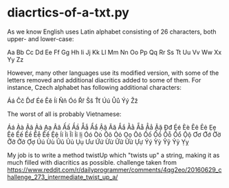 # diacrtics-of-a-txt.py
As we know English uses Latin alphabet consisting of 26 characters, both upper- and lower-case:

Aa Bb Cc Dd Ee Ff Gg Hh Ii Jj Kk Ll Mm Nn Oo Pp Qq Rr Ss Tt Uu Vv Ww Xx Yy Zz

However, many other languages use its modified version, with some of the letters removed and additional diacritics added to some of them. For instance, Czech alphabet has following additional characters:

Áá Čč Ďď Éé Ěě Íí Ňň Óó Řř Šš Ťť Úú Ůů Ýý Žž

The worst of all is probably Vietnamese:

Áá Àà Ãã Ảả Ạạ Ââ Ấấ Ầầ Ẫẫ Ẩẩ Ậậ Ăă Ắắ Ằằ Ẵẵ Ẳẳ Ặặ Đđ Éé Èè Ẽẽ Ẻẻ Ẹẹ Êê Ếế Ềề Ễễ Ểể Ệệ
Íí Ìì Ĩĩ Ỉỉ Ịị Óó Òò Õõ Ỏỏ Ọọ Ôô Ốố Ồồ Ỗỗ Ổổ Ộộ Ơơ Ớớ Ờờ Ỡỡ Ởở Ợợ
Úú Ùù Ũũ Ủủ Ụụ Ưư Ứứ Ừừ Ữữ Ửử Ựự Ýý Ỳỳ Ỹỹ Ỷỷ Ỵỵ

My job is to write a method twistUp which "twists up" a string, making it as much filled with diacritics as possible.
challenge taken from
https://www.reddit.com/r/dailyprogrammer/comments/4qg2eo/20160629_challenge_273_intermediate_twist_up_a/
